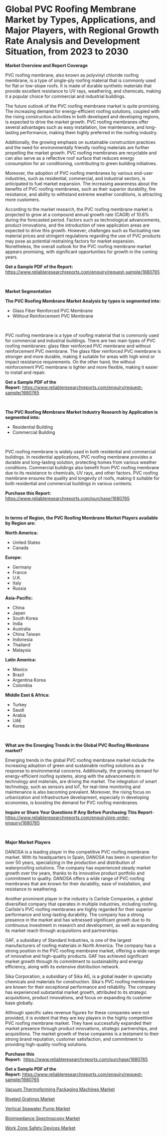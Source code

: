 <p><h1>Global PVC Roofing Membrane Market by Types, Applications, and Major Players, with Regional Growth Rate Analysis and Development Situation, from 2023 to 2030</h1></p><p><strong>Market Overview and Report Coverage</strong></p>
<p><p>PVC roofing membrane, also known as polyvinyl chloride roofing membrane, is a type of single-ply roofing material that is commonly used for flat or low-slope roofs. It is made of durable synthetic materials that provide excellent resistance to UV rays, weathering, and chemicals, making it a popular choice for commercial and industrial buildings.</p><p>The future outlook of the PVC roofing membrane market is quite promising. The increasing demand for energy-efficient roofing solutions, coupled with the rising construction activities in both developed and developing regions, is expected to drive the market growth. PVC roofing membranes offer several advantages such as easy installation, low maintenance, and long-lasting performance, making them highly preferred in the roofing industry.</p><p>Additionally, the growing emphasis on sustainable construction practices and the need for environmentally friendly roofing materials are further propelling the market growth. PVC roofing membranes are recyclable and can also serve as a reflective roof surface that reduces energy consumption for air conditioning, contributing to green building initiatives.</p><p>Moreover, the adoption of PVC roofing membranes by various end-user industries, such as residential, commercial, and industrial sectors, is anticipated to fuel market expansion. The increasing awareness about the benefits of PVC roofing membranes, such as their superior durability, fire resistance, and ability to withstand extreme weather conditions, is attracting more customers.</p><p>According to the market research, the PVC roofing membrane market is projected to grow at a compound annual growth rate (CAGR) of 10.6% during the forecasted period. Factors such as technological advancements, product innovations, and the introduction of new application areas are expected to drive this growth. However, challenges such as fluctuating raw material prices and stringent regulations regarding the use of PVC products may pose as potential restraining factors for market expansion. Nonetheless, the overall outlook for the PVC roofing membrane market appears promising, with significant opportunities for growth in the coming years.</p></p>
<p><strong>Get a Sample PDF of the Report:</strong> <a href="https://www.reliableresearchreports.com/enquiry/request-sample/1680765">https://www.reliableresearchreports.com/enquiry/request-sample/1680765</a></p>
<p>&nbsp;</p>
<p><strong>Market Segmentation</strong></p>
<p><strong>The PVC Roofing Membrane Market Analysis by types is segmented into:</strong></p>
<p><ul><li>Glass Fiber Reinforced PVC Membrane</li><li>Without Reinforcement PVC Membrane</li></ul></p>
<p>&nbsp;</p>
<p><p>PVC roofing membrane is a type of roofing material that is commonly used for commercial and industrial buildings. There are two main types of PVC roofing membranes: glass fiber reinforced PVC membrane and without reinforcement PVC membrane. The glass fiber reinforced PVC membrane is stronger and more durable, making it suitable for areas with high wind or impact resistance requirements. On the other hand, the without reinforcement PVC membrane is lighter and more flexible, making it easier to install and repair.</p></p>
<p><strong>Get a Sample PDF of the Report:</strong>&nbsp;<a href="https://www.reliableresearchreports.com/enquiry/request-sample/1680765">https://www.reliableresearchreports.com/enquiry/request-sample/1680765</a></p>
<p>&nbsp;</p>
<p><strong>The PVC Roofing Membrane Market Industry Research by Application is segmented into:</strong></p>
<p><ul><li>Residential Building</li><li>Commercial Building</li></ul></p>
<p>&nbsp;</p>
<p><p>PVC roofing membrane is widely used in both residential and commercial buildings. In residential applications, PVC roofing membrane provides a durable and long-lasting solution, protecting homes from various weather conditions. Commercial buildings also benefit from PVC roofing membrane due to its resistance to chemicals, UV rays, and other factors. PVC roofing membrane ensures the quality and longevity of roofs, making it suitable for both residential and commercial buildings in various contexts.</p></p>
<p><strong>Purchase this Report:</strong>&nbsp; <a href="https://www.reliableresearchreports.com/purchase/1680765">https://www.reliableresearchreports.com/purchase/1680765</a></p>
<p>&nbsp;</p>
<p><strong>In terms of Region, the PVC Roofing Membrane Market Players available by Region are:</strong></p>
<p>
    <p> <strong> North America: </strong>
        <ul>
            <li>United States</li>
            <li>Canada</li>
        </ul>
        </p> 
    <p> <strong> Europe: </strong>
        <ul>
            <li>Germany</li>
            <li>France</li>
            <li>U.K.</li>
            <li>Italy</li>
            <li>Russia</li>
        </ul>
        </p> 
    <p> <strong> Asia-Pacific: </strong>
        <ul>
            <li>China</li>
            <li>Japan</li>
            <li>South Korea</li>
            <li>India</li>
            <li>Australia</li>
            <li>China Taiwan</li>
            <li>Indonesia</li>
            <li>Thailand</li>
            <li>Malaysia</li>
        </ul>
        </p> 
    <p> <strong> Latin America: </strong>
        <ul>
            <li>Mexico</li>
            <li>Brazil</li>
            <li>Argentina Korea</li>
            <li>Colombia</li>
        </ul>
        </p> 
    <p> <strong> Middle East & Africa: </strong>
        <ul>
            <li>Turkey</li>
            <li>Saudi</li>
            <li>Arabia</li>
            <li>UAE</li>
            <li>Korea</li>
        </ul>
    </p>
    </p>
<p>&nbsp;</p>
<p><strong>What are the Emerging Trends in the Global PVC Roofing Membrane market?</strong></p>
<p><p>Emerging trends in the global PVC roofing membrane market include the increasing adoption of green and sustainable roofing solutions as a response to environmental concerns. Additionally, the growing demand for energy-efficient roofing systems, along with the advancements in technology and materials, are driving the market. The integration of smart technology, such as sensors and IoT, for real-time monitoring and maintenance is also becoming prevalent. Moreover, the rising focus on urbanization and infrastructure development, especially in developing economies, is boosting the demand for PVC roofing membranes.</p></p>
<p><strong>Inquire or Share Your Questions If Any Before Purchasing This Report</strong>- <a href="https://www.reliableresearchreports.com/enquiry/pre-order-enquiry/1680765">https://www.reliableresearchreports.com/enquiry/pre-order-enquiry/1680765</a></p>
<p>&nbsp;</p>
<p><strong>Major Market Players</strong></p>
<p><p>DANOSA is a leading player in the competitive PVC roofing membrane market. With its headquarters in Spain, DANOSA has been in operation for over 50 years, specializing in the production and distribution of waterproofing solutions. The company has experienced steady market growth over the years, thanks to its innovative product portfolio and commitment to quality. DANOSA offers a wide range of PVC roofing membranes that are known for their durability, ease of installation, and resistance to weathering.</p><p>Another prominent player in the industry is Carlisle Companies, a global diversified company that operates in multiple industries, including roofing. Carlisle's PVC roofing membranes are highly regarded for their superior performance and long-lasting durability. The company has a strong presence in the market and has witnessed significant growth due to its continuous investment in research and development, as well as expanding its market reach through acquisitions and partnerships.</p><p>GAF, a subsidiary of Standard Industries, is one of the largest manufacturers of roofing materials in North America. The company has a strong position in the PVC roofing membrane market, offering a wide range of innovative and high-quality products. GAF has achieved significant market growth through its commitment to sustainability and energy efficiency, along with its extensive distribution network.</p><p>Sika Corporation, a subsidiary of Sika AG, is a global leader in specialty chemicals and materials for construction. Sika's PVC roofing membranes are known for their exceptional performance and reliability. The company has experienced substantial market growth, attributed to its strategic acquisitions, product innovations, and focus on expanding its customer base globally.</p><p>Although specific sales revenue figures for these companies were not provided, it is evident that they are key players in the highly competitive PVC roofing membrane market. They have successfully expanded their market presence through product innovations, strategic partnerships, and acquisitions. The market growth of these companies is a testament to their strong brand reputation, customer satisfaction, and commitment to providing high-quality roofing solutions.</p></p>
<p><strong>Purchase this Report:</strong>&nbsp;&nbsp;<a href="https://www.reliableresearchreports.com/purchase/1680765">https://www.reliableresearchreports.com/purchase/1680765</a></p>
<p></p>
<p><strong>Get a Sample PDF of the Report:</strong>&nbsp;<a href="https://www.reliableresearchreports.com/enquiry/request-sample/1680765">https://www.reliableresearchreports.com/enquiry/request-sample/1680765</a></p>
<p><p><a href="https://github.com/prosalinda88/Market-Research-Report-List-1/blob/main/vacuum-thermoforming-packaging-machines-market.md">Vacuum Thermoforming Packaging Machines Market</a></p><p><a href="https://github.com/amae102299/Market-Research-Report-List-1/blob/main/riveted-gratings-market.md">Riveted Gratings Market</a></p><p><a href="https://www.linkedin.com/pulse/decoding-vertical-seawater-pump-market-deep-dive-latest-trends-cxlhc/">Vertical Seawater Pump Market</a></p><p><a href="https://medium.com/@queenlittle95/bioimpedance-spectroscopy-market-size-cagr-trends-2024-2030-52ff98a2e8b7">Bioimpedance Spectroscopy Market</a></p><p><a href="https://www.linkedin.com/pulse/work-zone-safety-devices-market-size-growth-forecast-from-8lrfc/">Work Zone Safety Devices Market</a></p></p>